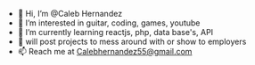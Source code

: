 - 👋 Hi, I’m @Caleb Hernandez
- 👀 I’m interested in guitar, coding, games, youtube
- 🌱 I’m currently learning reactjs, php, data base's, API
- 💞️ will post projects to mess around with or show to employers
- 📫 Reach me at Calebhernandez55@gmail.com

<!---
Caleb775/Caleb775 is a ✨ special ✨ repository because its `README.md` (this file) appears on your GitHub profile.
You can click the Preview link to take a look at your changes.
--->
